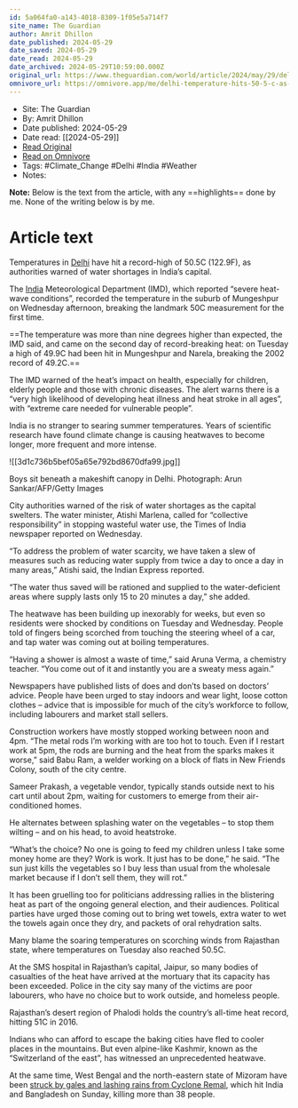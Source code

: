 ```yaml
---
id: 5a064fa0-a143-4018-8309-1f05e5a714f7
site_name: The Guardian
author: Amrit Dhillon
date_published: 2024-05-29
date_saved: 2024-05-29
date_read: 2024-05-29
date_archived: 2024-05-29T10:59:00.000Z
original_url: https://www.theguardian.com/world/article/2024/may/29/delhi-temperature-hits-499c-as-indias-capital-records-hottest-day
omnivore_url: https://omnivore.app/me/delhi-temperature-hits-50-5-c-as-india-s-capital-records-hottest-18fc3fddecf
---
```


 - Site: The Guardian
 - By: Amrit Dhillon
 - Date published: 2024-05-29
 - Date read: [[2024-05-29]]
 - [Read Original](https://www.theguardian.com/world/article/2024/may/29/delhi-temperature-hits-499c-as-indias-capital-records-hottest-day)
 - [Read on Omnivore](https://omnivore.app/me/delhi-temperature-hits-50-5-c-as-india-s-capital-records-hottest-18fc3fddecf)
 - Tags:  #Climate_Change  #Delhi  #India  #Weather 
 - Notes: 

**Note:** Below is the text from the article, with any ==highlights== done by me. None of the writing below is by me.

# Article text
Temperatures in [Delhi](https://www.theguardian.com/world/delhi) have hit a record-high of 50.5C (122.9F), as authorities warned of water shortages in India’s capital.

The [India](https://www.theguardian.com/world/india) Meteorological Department (IMD), which reported “severe heat-wave conditions”, recorded the temperature in the suburb of Mungeshpur on Wednesday afternoon, breaking the landmark 50C measurement for the first time.

==The temperature was more than nine degrees higher than expected, the IMD said, and came on the second day of record-breaking heat: on Tuesday a high of 49.9C had been hit in Mungeshpur and Narela, breaking the 2002 record of 49.2C.==

The IMD warned of the heat’s impact on health, especially for children, elderly people and those with chronic diseases. The alert warns there is a “very high likelihood of developing heat illness and heat stroke in all ages”, with “extreme care needed for vulnerable people”.

India is no stranger to searing summer temperatures. Years of scientific research have found climate change is causing heatwaves to become longer, more frequent and more intense.

![[3d1c736b5bef05a65e792bd8670dfa99.jpg]]

Boys sit beneath a makeshift canopy in Delhi. Photograph: Arun Sankar/AFP/Getty Images

City authorities warned of the risk of water shortages as the capital swelters. The water minister, Atishi Marlena, called for “collective responsibility” in stopping wasteful water use, the Times of India newspaper reported on Wednesday.

“To address the problem of water scarcity, we have taken a slew of measures such as reducing water supply from twice a day to once a day in many areas,” Atishi said, the Indian Express reported.

“The water thus saved will be rationed and supplied to the water-deficient areas where supply lasts only 15 to 20 minutes a day,” she added.

The heatwave has been building up inexorably for weeks, but even so residents were shocked by conditions on Tuesday and Wednesday. People told of fingers being scorched from touching the steering wheel of a car, and tap water was coming out at boiling temperatures.

“Having a shower is almost a waste of time,” said Aruna Verma, a chemistry teacher. “You come out of it and instantly you are a sweaty mess again.”

Newspapers have published lists of does and don’ts based on doctors’ advice. People have been urged to stay indoors and wear light, loose cotton clothes – advice that is impossible for much of the city’s workforce to follow, including labourers and market stall sellers.

Construction workers have mostly stopped working between noon and 4pm. “The metal rods I’m working with are too hot to touch. Even if I restart work at 5pm, the rods are burning and the heat from the sparks makes it worse,” said Babu Ram, a welder working on a block of flats in New Friends Colony, south of the city centre.

Sameer Prakash, a vegetable vendor, typically stands outside next to his cart until about 2pm, waiting for customers to emerge from their air-conditioned homes.

He alternates between splashing water on the vegetables – to stop them wilting – and on his head, to avoid heatstroke.

“What’s the choice? No one is going to feed my children unless I take some money home are they? Work is work. It just has to be done,” he said. “The sun just kills the vegetables so I buy less than usual from the wholesale market because if I don’t sell them, they will rot.”

It has been gruelling too for politicians addressing rallies in the blistering heat as part of the ongoing general election, and their audiences. Political parties have urged those coming out to bring wet towels, extra water to wet the towels again once they dry, and packets of oral rehydration salts.

Many blame the soaring temperatures on scorching winds from Rajasthan state, where temperatures on Tuesday also reached 50.5C.

At the SMS hospital in Rajasthan’s capital, Jaipur, so many bodies of casualties of the heat have arrived at the mortuary that its capacity has been exceeded. Police in the city say many of the victims are poor labourers, who have no choice but to work outside, and homeless people.

Rajasthan’s desert region of Phalodi holds the country’s all-time heat record, hitting 51C in 2016.

Indians who can afford to escape the baking cities have fled to cooler places in the mountains. But even alpine-like Kashmir, known as the “Switzerland of the east”, has witnessed an unprecedented heatwave.

At the same time, West Bengal and the north-eastern state of Mizoram have been [struck by gales and lashing rains from Cyclone Remal](https://www.theguardian.com/world/article/2024/may/27/weather-tracker-cyclone-remal-lashes-coast-of-bangladesh-and-india), which hit India and Bangladesh on Sunday, killing more than 38 people.

